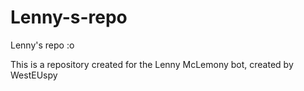 # Lenny-s-repo
Lenny's repo :o

This is a repository created for the Lenny McLemony bot, created by WestEUspy

